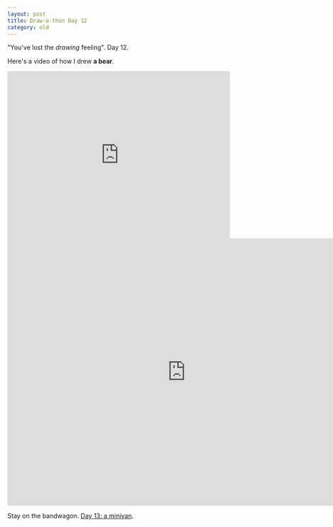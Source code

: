 ```yaml
---
layout: post
title: Draw-a-thon Day 12
category: old
---
```


"You've lost the *drawing* feeling". Day 12.

Here's a video of how I drew **a bear**.

<iframe src="https://player.vimeo.com/video/123356921" width="500" height="375" frameborder="0" webkitallowfullscreen mozallowfullscreen allowfullscreen class="show-on-mobile"></iframe>

<iframe src="https://player.vimeo.com/video/123356921" width="800" height="600" frameborder="0" webkitallowfullscreen mozallowfullscreen allowfullscreen class="show-on-phablet"></iframe>

Stay on the bandwagon. <a href="/drawathon-day-13">Day 13: a minivan</a>.
